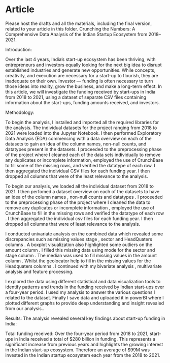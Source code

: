 # Article

Please host the drafts and all the materials, including the final version, related to your article in this folder.
Crunching the Numbers: A Comprehensive Data Analysis of the Indian Startup Ecosystem from 2018–2021.

Introduction:

Over the last 4 years, India’s start-up ecosystem has been thriving, with entrepreneurs and investors equally looking for the next big idea to disrupt established industries and generate new opportunities. While concepts, creativity, and execution are necessary for a start-up to flourish, they are inadequate on their own. Investor — funding is often necessary to turn those ideas into reality, grow the business, and make a long-term effect. In this article, we will investigate the funding received by start-ups in India from 2018 to 2021, using a dataset of separate CSV files containing information about the start-ups, funding amounts received, and investors.

Methodology:

To begin the analysis, I installed and imported all the required libraries for the analysis. The individual datasets for the project ranging from 2018 to 2021 were loaded into the Jupyter Notebook. I then performed Exploratory Data Analysis (EDA) commencing with a data overview on each of the datasets to gain an idea of the column names, non-null counts, and datatypes present in the datasets. I proceeded to the preprocessing phase of the project where I cleaned each of the data sets individually to remove any duplicates or incomplete information, employed the use of CrunchBase to fill some of the missing rows, and verified the datatype of each row. I then aggregated the individual CSV files for each funding year. I then dropped all columns that were of the least relevance to the analysis.

To begin our analysis, we loaded all the individual dataset from 2018 to 2021. I then perfomed a dataset overview on  each of the datasets to have an idea of the column names , non-null counts and datatypes . I proceeded to the preprocessing phase of the project  where  I cleaned the data to remove any duplicates or incomplete information , employed the use of  CrunchBase to fill in the missing rows  and verified the datatype of each row . I then  aggregated  the individual csv files for each funding year. I then dropped all columns that  were of least relevance  to  the analysis. 

 I conducted univariate analysis on the  combined data  which  revealed some  discrepancies such as missing values stage , sector  and HeadQuaters columns . A boxplot visualization also highlighted  some outliers on the  amount column . I filled this missing data using  mode for the  sector and stage  column . The median was used to fill missing values in the amount column . Whilst the geolocator  help to fill in the  missing values for the Headquaters columns . I continued with my bivariate  analysis , multivariate analysis and feature processing.

I explored the data using different statistical and data visualization tools to identify patterns and trends in the funding received by Indian start-ups over a four-year period.  I used my analysis to answer the various questions  I related to the dataset.
Finally I save data and uploaded it in powerBI where I plotted different graphs to provide deep understanding and insight revealed from our analysis.. 

Results:
The  analysis revealed several key findings about start-up funding in India:

Total funding received: Over the four-year period from 2018 to 2021, start-ups in India received a total of $280 billion in funding. This represents a significant increase from previous years and highlights the growing interest in the Indian start-up ecosystem. Therefore an average of $99M was invested in the Indian startup ecosystem each year from the 2018 to 2021.

